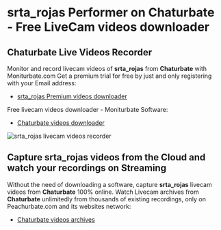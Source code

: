 # srta_rojas Performer on Chaturbate - Free LiveCam videos downloader

## Chaturbate Live Videos Recorder

Monitor and record livecam videos of **srta_rojas** from **Chaturbate** with Moniturbate.com
Get a premium trial for free by just and only registering with your Email address:
* [srta_rojas Premium videos downloader](https://moniturbate.com/request-demo-licence-key.html)

Free livecam videos downloader - Moniturbate Software:
* [Chaturbate videos downloader](https://moniturbate.com/moniturbate-download-software.html)

![srta_rojas livecam videos recorder](https://peachurnet.com/templates/moniturbate-software.png)


## Capture srta_rojas videos from the Cloud and watch your recordings on Streaming

Without the need of downloading a software, capture **srta_rojas** livecam videos from **Chaturbate** 100% online.
Watch Livecam archives from **Chaturbate** unlimitedly from thousands of existing recordings, only on Peachurbate.com and its websites network:
* [Chaturbate videos archives](https://peachurnet.com/)